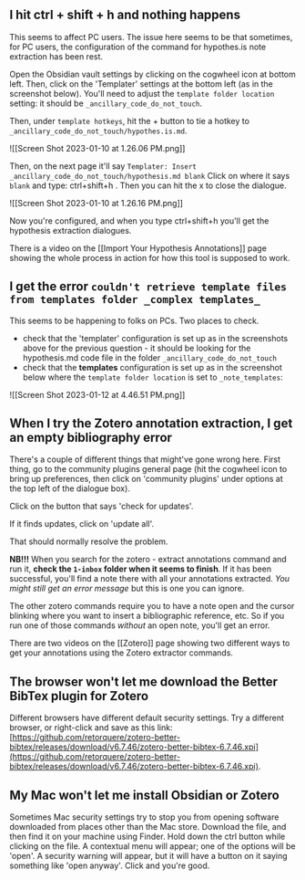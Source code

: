 
## I hit ctrl + shift + h and nothing happens

This seems to affect PC users. The issue here seems to be that sometimes, for PC users, the configuration of the command for hypothes.is note extraction has been rest.

Open the Obsidian vault settings by clicking on the cogwheel icon at bottom left. Then, click on the 'Templater' settings at the bottom left (as in the screenshot below). You'll need to adjust the `template folder location` setting: it should be `_ancillary_code_do_not_touch`. 

Then, under `template hotkeys`, hit the + button to tie a hotkey to `_ancillary_code_do_not_touch/hypothes.is.md`. 

![[Screen Shot 2023-01-10 at 1.26.06 PM.png]]

 Then, on the next page it'll say `Templater: Insert _ancillary_code_do_not_touch/hypothesis.md blank` Click on where it says `blank` and type: ctrl+shift+h . Then you can hit the x to close the dialogue.
 
 ![[Screen Shot 2023-01-10 at 1.26.16 PM.png]]

Now you're configured, and when you type ctrl+shift+h you'll get the hypothesis extraction dialogues.

There is a video on the [[Import Your Hypothesis Annotations]] page showing the whole process in action for how this tool is supposed to work.


## I get the error `couldn't retrieve template files from templates folder _complex templates_`

This seems to be happening to folks on PCs. Two places to check. 

+ check that the 'templater' configuration is set up as in the screenshots above for the previous question - it should be looking for the hypothesis.md code file in the folder `_ancillary_code_do_not_touch`
+ check that the **templates** configuration is set up as in the screenshot below where the `template folder location` is set to `_note_templates`:

![[Screen Shot 2023-01-12 at 4.46.51 PM.png]]

## When I try the Zotero annotation extraction, I get an empty bibliography error

There's a couple of different things that might've gone wrong here. First thing, go to the community plugins general page (hit the cogwheel icon to bring up preferences, then click on 'community plugins' under options at the top left of the dialogue box). 

Click on the button that says 'check for updates'. 

If it finds updates, click on 'update all'.

That should normally resolve the problem. 

**NB!!!** When you search for the zotero - extract annotations command and run it, **check the `1-inbox` folder when it seems to finish**. If it has been successful, you'll find a note there with all your annotations extracted. *You might still get an error message* but this is one you can ignore.

The other zotero commands require you to have a note open and the cursor blinking where you want to insert a bibliographic reference, etc. So if you run one of those commands *without* an open note, you'll get an error.

There are two videos on the [[Zotero]] page showing two different ways to get your annotations using the Zotero extractor commands.

## The browser won't let me download the Better BibTex plugin for Zotero 

Different browsers have different default security settings. Try a different browser, or right-click and save as this link: [https://github.com/retorquere/zotero-better-bibtex/releases/download/v6.7.46/zotero-better-bibtex-6.7.46.xpi](https://github.com/retorquere/zotero-better-bibtex/releases/download/v6.7.46/zotero-better-bibtex-6.7.46.xpi).

## My Mac won't let me install Obsidian or Zotero

Sometimes Mac security settings try to stop you from opening software downloaded from places other than the Mac store. Download the file, and then find it on your machine using Finder. Hold down the ctrl button while clicking on the file. A contextual menu will appear; one of the options will be 'open'. A security warning will appear, but it will have a button on it saying something like 'open anyway'. Click and you're good.